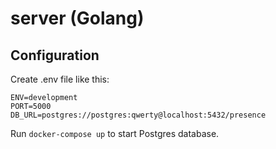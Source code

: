 # server (Golang)

## Configuration 

Create .env file like this:

```
ENV=development 
PORT=5000
DB_URL=postgres://postgres:qwerty@localhost:5432/presence
```

Run `docker-compose up` to start Postgres database.